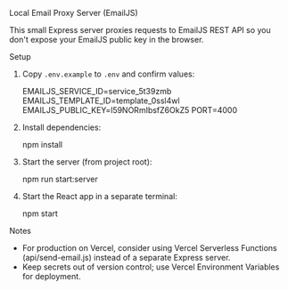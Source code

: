 Local Email Proxy Server (EmailJS)

This small Express server proxies requests to EmailJS REST API so you don't expose your EmailJS public key in the browser.

Setup

1. Copy `.env.example` to `.env` and confirm values:

   EMAILJS_SERVICE_ID=service_5t39zmb
   EMAILJS_TEMPLATE_ID=template_0ssl4wl
   EMAILJS_PUBLIC_KEY=l59NORmIbsfZ6OkZ5
   PORT=4000

2. Install dependencies:

   npm install

3. Start the server (from project root):

   npm run start:server

4. Start the React app in a separate terminal:

   npm start

Notes

- For production on Vercel, consider using Vercel Serverless Functions (api/send-email.js) instead of a separate Express server.
- Keep secrets out of version control; use Vercel Environment Variables for deployment.
